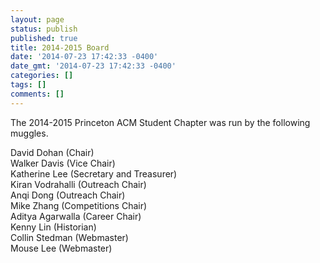 ```yaml
---
layout: page
status: publish
published: true
title: 2014-2015 Board
date: '2014-07-23 17:42:33 -0400'
date_gmt: '2014-07-23 17:42:33 -0400'
categories: []
tags: []
comments: []
---
```

The 2014-2015 Princeton ACM Student Chapter was run by the following muggles.

David Dohan (Chair)  
Walker Davis (Vice Chair)  
Katherine Lee (Secretary and Treasurer)  
Kiran Vodrahalli (Outreach Chair)  
Anqi Dong (Outreach Chair)  
Mike Zhang (Competitions Chair)  
Aditya Agarwalla (Career Chair)  
Kenny Lin (Historian)  
Collin Stedman (Webmaster)  
Mouse Lee (Webmaster)
